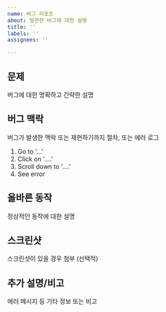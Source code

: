 ```yaml
---
name: 버그 리포트
about: 발견한 버그에 대한 설명
title: ''
labels: ''
assignees: ''

---
```


## 문제
  버그에 대한 명확하고 간략한 설명

## 버그 맥락
 버그가 발생한 맥락 또는 재현하기까지 절차, 또는 에러 로그
1. Go to '...'
2. Click on '....'
3. Scroll down to '....'
4. See error

## 올바른 동작
  정상적인 동작에 대한 설명

## 스크린샷
  스크린샷이 있을 경우 첨부 (선택적)

## 추가 설명/비고
 에러 메시지 등 기타 정보 또는 비고

